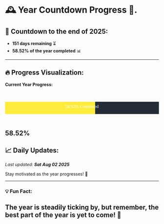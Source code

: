 
# &#x1F570; **Year Countdown Progress** &#x1F389;.

## &#x1F4C5; Countdown to the end of 2025:
- **151 days remaining** &#x23F3;
- **58.52% of the year completed** &#x1F4CA;

---

## &#x1F525; **Progress Visualization**:

**Current Year Progress:**

<br><br>
![Progress Bar](https://raw.githubusercontent.com/dayanidigv/year-countdown-progress/main/progress-bar.svg)
<br><br>

**58.52%**
---

## &#x1F4C8; **Daily Updates**:

_Last updated: **Sat Aug 02 2025**_

Stay motivated as the year progresses! &#x1F680;

--- 

### &#x1F4A1; **Fun Fact:**
The year is steadily ticking by, but remember, the best part of the year is yet to come! &#x1F31F;
---
